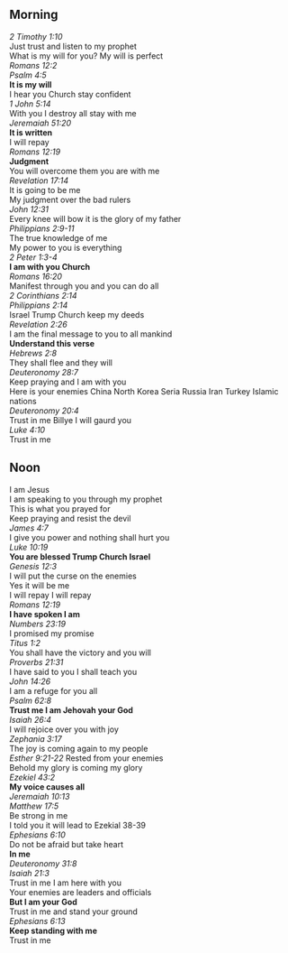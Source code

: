 ## Morning

_2 Timothy 1:10_  
Just trust and listen to my prophet  
What is my will for you? My will is perfect  
_Romans 12:2_  
_Psalm 4:5_  
**It is my will**  
I hear you Church stay confident  
_1 John 5:14_  
With you I destroy all stay with me  
_Jeremaiah 51:20_  
**It is written**  
I will repay  
_Romans 12:19_  
**Judgment**  
You will overcome them you are with me  
_Revelation 17:14_  
It is going to be me  
My judgment over the bad rulers  
_John 12:31_  
Every knee will bow it is the glory of my father  
_Philippians 2:9-11_  
The true knowledge of me  
My power to you is everything  
_2 Peter 1:3-4_  
**I am with you Church**  
_Romans 16:20_  
Manifest through you and you can do all  
_2 Corinthians 2:14_  
_Philippians 2:14_  
Israel Trump Church keep my deeds  
_Revelation 2:26_  
I am the final message to you to all mankind  
**Understand this verse**  
_Hebrews 2:8_  
They shall flee and they will  
_Deuteronomy 28:7_  
Keep praying and I am with you  
Here is your enemies China North Korea Seria Russia Iran Turkey Islamic nations  
_Deuteronomy 20:4_  
Trust in me Billye I will gaurd you  
_Luke 4:10_  
Trust in me  

## Noon

I am Jesus  
I am speaking to you through my prophet  
This is what you prayed for  
Keep praying and resist the devil  
_James 4:7_  
I give you power and nothing shall hurt you  
_Luke 10:19_  
**You are blessed Trump Church Israel**  
_Genesis 12:3_  
I will put the curse on the enemies  
Yes it will be me  
I will repay I will repay  
_Romans 12:19_  
**I have spoken I am**  
_Numbers 23:19_  
I promised my promise  
_Titus 1:2_  
You shall have the victory and you will  
_Proverbs 21:31_  
I have said to you I shall teach you  
_John 14:26_  
I am a refuge for you all  
_Psalm 62:8_  
**Trust me I am Jehovah your God**  
_Isaiah 26:4_  
I will rejoice over you with joy  
_Zephania 3:17_  
The joy is coming again to my people  
_Esther 9:21-22_
Rested from your enemies  
Behold my glory is coming my glory  
_Ezekiel 43:2_  
**My voice causes all**  
_Jeremaiah 10:13_  
_Matthew 17:5_  
Be strong in me  
I told you it will lead to Ezekial 38-39  
_Ephesians 6:10_  
Do not be afraid but take heart  
**In me**  
_Deuteronomy 31:8_  
_Isaiah 21:3_  
Trust in me I am here with you  
Your enemies are leaders and officials  
**But I am your God**  
Trust in me and stand your ground  
_Ephesians 6:13_  
**Keep standing with me**  
Trust in me  
